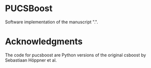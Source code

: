 # PUCSBoost
Software implementation of the manuscript ".".


# Acknowledgments
The code for pucsboost are Python versions of the original csboost by Sebastiaan Höppner et al.
